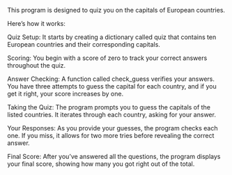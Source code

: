 This program is designed to quiz you on the capitals of European countries.

Here’s how it works:

Quiz Setup: It starts by creating a dictionary called quiz that contains ten European countries and their corresponding capitals.

Scoring: You begin with a score of zero to track your correct answers throughout the quiz.

Answer Checking: A function called check_guess verifies your answers. You have three attempts to guess the capital for each country, and if you get it right, your score increases by one.

Taking the Quiz: The program prompts you to guess the capitals of the listed countries. It iterates through each country, asking for your answer.

Your Responses: As you provide your guesses, the program checks each one. If you miss, it allows for two more tries before revealing the correct answer.

Final Score: After you’ve answered all the questions, the program displays your final score, showing how many you got right out of the total.
